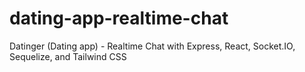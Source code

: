 # dating-app-realtime-chat
Datinger (Dating app) - Realtime Chat with Express, React, Socket.IO, Sequelize, and Tailwind CSS
